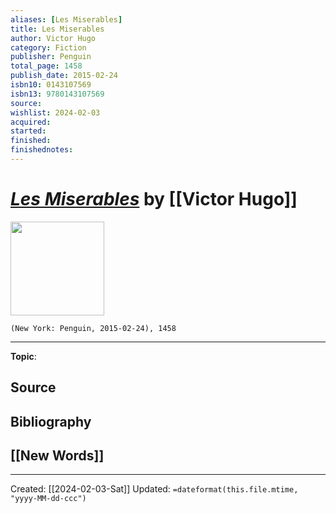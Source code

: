 ```yaml
---
aliases: [Les Miserables]
title: Les Miserables
author: Victor Hugo
category: Fiction
publisher: Penguin
total_page: 1458
publish_date: 2015-02-24
isbn10: 0143107569
isbn13: 9780143107569
source: 
wishlist: 2024-02-03
acquired: 
started: 
finished: 
finishednotes: 
---
```

# *[Les Miserables]()* by [[Victor Hugo]]

<img src="http://books.google.com/books/content?id=dyKMDQAAQBAJ&printsec=frontcover&img=1&zoom=1&edge=curl&source=gbs_api" width=150>

`(New York: Penguin, 2015-02-24), 1458`



--- 
**Topic**: 

**Source**
- 

**Bibliography**
- 
 
**[[New Words]]**
- 

---
Created: [[2024-02-03-Sat]]
Updated: `=dateformat(this.file.mtime, "yyyy-MM-dd-ccc")`